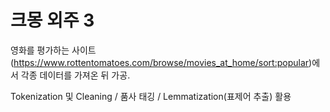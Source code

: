 # 크몽 외주 3

영화를 평가하는 사이트 (https://www.rottentomatoes.com/browse/movies_at_home/sort:popular)에서 각종 데이터를 가져온 뒤 가공.

Tokenization 및 Cleaning / 품사 태깅 / Lemmatization(표제어 추출) 활용
